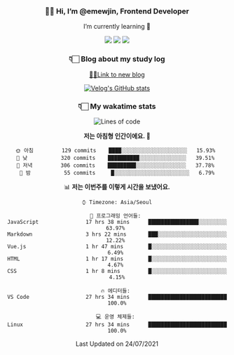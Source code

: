 <div align='center'>
  
### 👋🏻 Hi, I’m @emewjin, Frontend Developer 
I’m currently learning 🌱 
    
  <img src="https://img.shields.io/badge/javascript-F7DF1E?style=for-the-badge&logo=javascript&logoColor=black"/>
  <img src="https://img.shields.io/badge/react.js-61DAFB?style=for-the-badge&logo=react&logoColor=black"/>
    <img src="https://img.shields.io/badge/vue.js-4FC08D?style=for-the-badge&logo=vue.js&logoColor=white"/>

### 👇🏻 Blog about my study log
  [🏃🏻Link to new blog](https://emewjin.github.io/)  
  
 [![Velog's GitHub stats](https://velog-readme-stats.vercel.app/api?name=1703979&tag=javascript)](https://github.com/eungyeole/velog-readme-stats)


### 👇🏻 My wakatime stats  
  
<!--START_SECTION:waka-->
![Lines of code](https://img.shields.io/badge/%EC%A0%80%EB%8A%94%20%EC%97%AC%ED%83%9C%EA%B9%8C%EC%A7%80%20-68755%20%EC%A4%84%EC%9D%98%20%EC%BD%94%EB%93%9C%EB%A5%BC%20%EC%9E%91%EC%84%B1%ED%96%88%EC%96%B4%EC%9A%94.-blue)

**저는 아침형 인간이에요. 🐤** 

```text
🌞 아침         129 commits    ████░░░░░░░░░░░░░░░░░░░░░   15.93% 
🌆 낮　         320 commits    ██████████░░░░░░░░░░░░░░░   39.51% 
🌃 저녁         306 commits    █████████░░░░░░░░░░░░░░░░   37.78% 
🌙 밤　         55 commits     █░░░░░░░░░░░░░░░░░░░░░░░░   6.79%

```


📊 **저는 이번주를 이렇게 시간을 보냈어요.** 

```text
⌚︎ Timezone: Asia/Seoul

💬 프로그래밍 언어들: 
JavaScript               17 hrs 38 mins      ████████████████░░░░░░░░░   63.97% 
Markdown                 3 hrs 22 mins       ███░░░░░░░░░░░░░░░░░░░░░░   12.22% 
Vue.js                   1 hr 47 mins        █░░░░░░░░░░░░░░░░░░░░░░░░   6.49% 
HTML                     1 hr 17 mins        █░░░░░░░░░░░░░░░░░░░░░░░░   4.67% 
CSS                      1 hr 8 mins         █░░░░░░░░░░░░░░░░░░░░░░░░   4.15%

🔥 에디터들: 
VS Code                  27 hrs 34 mins      █████████████████████████   100.0%

💻 운영 체제들: 
Linux                    27 hrs 34 mins      █████████████████████████   100.0%

```


 Last Updated on 24/07/2021
<!--END_SECTION:waka-->
 </div>
<!---
Emewjin/Emewjin is a ✨ special ✨ repository because its `README.md` (this file) appears on your GitHub profile.
You can click the Preview link to take a look at your changes.
--->
